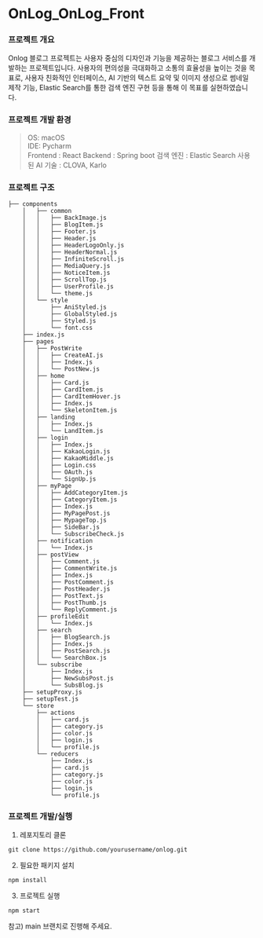 # OnLog_OnLog_Front

### 프로젝트 개요
Onlog 블로그 프로젝트는 사용자 중심의 디자인과 기능을 제공하는 블로그 서비스를 개발하는 프로젝트입니다. 사용자의 편의성을 극대화하고 소통의 효율성을 높이는 것을 목표로, 사용자 친화적인 인터페이스, AI 기반의 텍스트 요약 및 이미지 생성으로 썸네일 제작 기능, Elastic Search를 통한 검색 엔진 구현 등을 통해 이 목표를 실현하였습니다.

### 프로젝트 개발 환경

> OS: macOS   
IDE: Pycharm  
Frontend : React
Backend : Spring boot
검색 엔진 : Elastic Search
사용된 AI 기술 : CLOVA, Karlo

### 프로젝트 구조

```text
├── components
    │   ├── common
    │   │   ├── BackImage.js
    │   │   ├── BlogItem.js
    │   │   ├── Footer.js
    │   │   ├── Header.js
    │   │   ├── HeaderLogoOnly.js
    │   │   ├── HeaderNormal.js
    │   │   ├── InfiniteScroll.js
    │   │   ├── MediaQuery.js
    │   │   ├── NoticeItem.js
    │   │   ├── ScrollTop.js
    │   │   ├── UserProfile.js
    │   │   └── theme.js
    │   └── style
    │       ├── AniStyled.js
    │       ├── GlobalStyled.js
    │       ├── Styled.js
    │       └── font.css
    ├── index.js
    ├── pages
    │   ├── PostWrite
    │   │   ├── CreateAI.js
    │   │   ├── Index.js
    │   │   └── PostNew.js
    │   ├── home
    │   │   ├── Card.js
    │   │   ├── CardItem.js
    │   │   ├── CardItemHover.js
    │   │   ├── Index.js
    │   │   └── SkeletonItem.js
    │   ├── landing
    │   │   ├── Index.js
    │   │   └── LandItem.js
    │   ├── login
    │   │   ├── Index.js
    │   │   ├── KakaoLogin.js
    │   │   ├── KakaoMiddle.js
    │   │   ├── Login.css
    │   │   ├── OAuth.js
    │   │   └── SignUp.js
    │   ├── myPage
    │   │   ├── AddCategoryItem.js
    │   │   ├── CategoryItem.js
    │   │   ├── Index.js
    │   │   ├── MyPagePost.js
    │   │   ├── MypageTop.js
    │   │   ├── SideBar.js
    │   │   └── SubscribeCheck.js
    │   ├── notification
    │   │   └── Index.js
    │   ├── postView
    │   │   ├── Comment.js
    │   │   ├── CommentWrite.js
    │   │   ├── Index.js
    │   │   ├── PostComment.js
    │   │   ├── PostHeader.js
    │   │   ├── PostText.js
    │   │   ├── PostThumb.js
    │   │   └── ReplyComment.js
    │   ├── profileEdit
    │   │   └── Index.js
    │   ├── search
    │   │   ├── BlogSearch.js
    │   │   ├── Index.js
    │   │   ├── PostSearch.js
    │   │   └── SearchBox.js
    │   └── subscribe
    │       ├── Index.js
    │       ├── NewSubsPost.js
    │       └── SubsBlog.js
    ├── setupProxy.js
    ├── setupTest.js
    └── store
        ├── actions
        │   ├── card.js
        │   ├── category.js
        │   ├── color.js
        │   ├── login.js
        │   └── profile.js
        └── reducers
            ├── Index.js
            ├── card.js
            ├── category.js
            ├── color.js
            ├── login.js
            └── profile.js
```

### 프로젝트 개발/실행

1. 레포지토리 클론
```commandline
git clone https://github.com/yourusername/onlog.git
```

2. 필요한 패키지 설치
```commandline
npm install
```

3. 프로젝트 실행
```commandline
npm start
```

참고) main 브랜치로 진행해 주세요.

